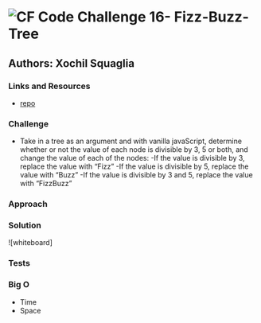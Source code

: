 ![CF](http://i.imgur.com/7v5ASc8.png) Code Challenge 16- Fizz-Buzz-Tree
==============================================

## Authors: Xochil Squaglia


### Links and Resources
* [repo](https://github.com/xochil73/data-structures-and-algorithms/blob/master/code-challenges/401/queueWithStacks/README.md)

### Challenge
* Take in a tree as an argument and with vanilla javaScript, determine whether or not the value of each node is divisible by 3, 5 or both, and change the value of each of the nodes:
  -If the value is divisible by 3, replace the value with “Fizz”
  -If the value is divisible by 5, replace the value with “Buzz”
  -If the value is divisible by 3 and 5, replace the value with “FizzBuzz”

### Approach


### Solution
![whiteboard]


### Tests


### Big O
* Time
* Space